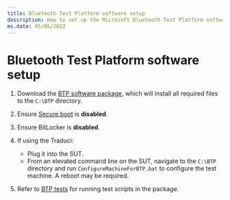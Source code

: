 ```yaml
---
title: Bluetooth Test Platform software setup
description: How to set up the Microsoft Bluetooth Test Platform software
ms.date: 05/05/2022
---
```


# Bluetooth Test Platform software setup

1. Download the [BTP software package](testing-BTP-software-package.md), which will install all required files to the `C:\BTP` directory.

1. Ensure [Secure boot](/windows-hardware/design/device-experiences/oem-secure-boot) is **disabled**.

1. Ensure BitLocker is **disabled**.

1. If using the Traduci:
    - Plug it into the SUT.
    - From an elevated command line on the SUT, navigate to the `C:\BTP` directory and run `ConfigureMachineForBTP.bat` to configure the test machine. A reboot may be required.

1. Refer to [BTP tests](testing-BTP-Tests.md) for running test scripts in the package.
